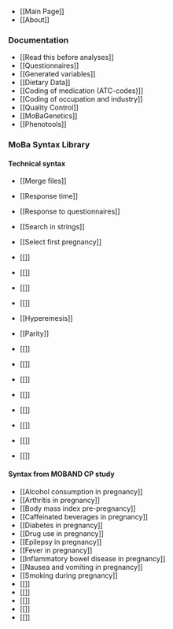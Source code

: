 * [[Main Page]]
* [[About]]

### Documentation
* [[Read this before analyses]]
* [[Questionnaires]]
* [[Generated variables]]
* [[Dietary Data]]
* [[Coding of medication (ATC-codes)]]
* [[Coding of occupation and industry]]
* [[Quality Control]]
* [[MoBaGenetics]]
* [[Phenotools]]

### MoBa Syntax Library

#### Technical syntax
* [[Merge files]]
* [[Response time]]
* [[Response to questionnaires]]
* [[Search in strings]]
* [[Select first pregnancy]]
* [[]]
* [[]]
* [[]]
* [[]]


* [[Hyperemesis]]
* [[Parity]]
* [[]]
* [[]]
* [[]]
* [[]]
* [[]]
* [[]]
* [[]]
* [[]]

#### Syntax from MOBAND CP study
* [[Alcohol consumption in pregnancy]]
* [[Arthritis in pregnancy]]
* [[Body mass index pre-pregnancy]]
* [[Caffeinated beverages in pregnancy]]
* [[Diabetes in pregnancy]]
* [[Drug use in pregnancy]]
* [[Epilepsy in pregnancy]]
* [[Fever in pregnancy]]
* [[Inflammatory bowel disease in pregnancy]]
* [[Nausea and vomiting in pregnancy]]
* [[Smoking during pregnancy]]
* [[]]
* [[]]
* [[]]
* [[]]
* [[]]



